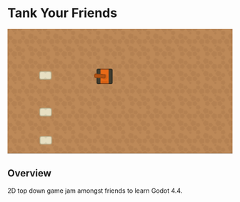 # Tank Your Friends

![game_example.PNG](https://github.com/JustinBraben/TankYourFriends/blob/master/screenshots/game_example.PNG)

## Overview

2D top down game jam amongst friends to learn Godot 4.4.